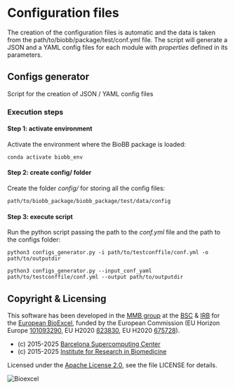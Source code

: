 # Configuration files

The creation of the configuration files is automatic and the data is taken from the path/to/biobb/package/test/conf.yml file. The script will generate a JSON and a YAML config files for each module with *properties* defined in its parameters.

## Configs generator

Script for the creation of JSON / YAML config files

### Execution steps

#### Step 1: activate environment

Activate the environment where the BioBB package is loaded:

```Shell
conda activate biobb_env
```
#### Step 2: create config/ folder

Create the folder *config/* for storing all the config files:

```Shell
path/to/biobb_package/biobb_package/test/data/config
```

#### Step 3: execute script

Run the python script passing the path to the *conf.yml* file and the path to the configs folder:

```Shell
python3 configs_generator.py -i path/to/testconffile/conf.yml -o path/to/outputdir
```

```Shell
python3 configs_generator.py --input_conf_yaml path/to/testconffile/conf.yml --output path/to/outputdir
```

## Copyright & Licensing
This software has been developed in the [MMB group](http://mmb.irbbarcelona.org) at the [BSC](http://www.bsc.es/) & [IRB](https://www.irbbarcelona.org/) for the [European BioExcel](http://bioexcel.eu/), funded by the European Commission (EU Horizon Europe [101093290](https://cordis.europa.eu/project/id/101093290), EU H2020 [823830](http://cordis.europa.eu/projects/823830), EU H2020 [675728](http://cordis.europa.eu/projects/675728)).

* (c) 2015-2025 [Barcelona Supercomputing Center](https://www.bsc.es/)
* (c) 2015-2025 [Institute for Research in Biomedicine](https://www.irbbarcelona.org/)

Licensed under the
[Apache License 2.0](https://www.apache.org/licenses/LICENSE-2.0), see the file LICENSE for details.

![](https://bioexcel.eu/wp-content/uploads/2019/04/Bioexcell_logo_1080px_transp.png "Bioexcel")
